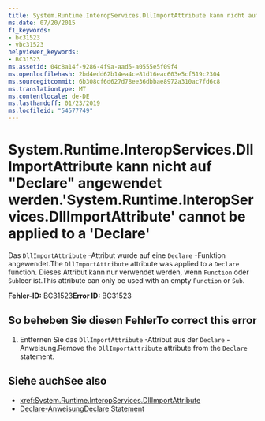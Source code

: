 ```yaml
---
title: System.Runtime.InteropServices.DllImportAttribute kann nicht auf "Declare" angewendet werden.
ms.date: 07/20/2015
f1_keywords:
- bc31523
- vbc31523
helpviewer_keywords:
- BC31523
ms.assetid: 04c8a14f-9286-4f9a-aad5-a0555e5f09f4
ms.openlocfilehash: 2bd4edd62b14ea4ce81d16eac603e5cf519c2304
ms.sourcegitcommit: 6b308cf6d627d78ee36dbbae8972a310ac7fd6c8
ms.translationtype: MT
ms.contentlocale: de-DE
ms.lasthandoff: 01/23/2019
ms.locfileid: "54577749"
---
```

# <a name="systemruntimeinteropservicesdllimportattribute-cannot-be-applied-to-a-declare"></a><span data-ttu-id="a9284-102">System.Runtime.InteropServices.DllImportAttribute kann nicht auf "Declare" angewendet werden.</span><span class="sxs-lookup"><span data-stu-id="a9284-102">'System.Runtime.InteropServices.DllImportAttribute' cannot be applied to a 'Declare'</span></span>
<span data-ttu-id="a9284-103">Das `DllImportAttribute` -Attribut wurde auf eine `Declare` -Funktion angewendet.</span><span class="sxs-lookup"><span data-stu-id="a9284-103">The `DllImportAttribute` attribute was applied to a `Declare` function.</span></span> <span data-ttu-id="a9284-104">Dieses Attribut kann nur verwendet werden, wenn `Function` oder `Sub`leer ist.</span><span class="sxs-lookup"><span data-stu-id="a9284-104">This attribute can only be used with an empty `Function` or `Sub`.</span></span>  
  
 <span data-ttu-id="a9284-105">**Fehler-ID:** BC31523</span><span class="sxs-lookup"><span data-stu-id="a9284-105">**Error ID:** BC31523</span></span>  
  
## <a name="to-correct-this-error"></a><span data-ttu-id="a9284-106">So beheben Sie diesen Fehler</span><span class="sxs-lookup"><span data-stu-id="a9284-106">To correct this error</span></span>  
  
1.  <span data-ttu-id="a9284-107">Entfernen Sie das `DllImportAttribute` -Attribut aus der `Declare` -Anweisung.</span><span class="sxs-lookup"><span data-stu-id="a9284-107">Remove the `DllImportAttribute` attribute from the `Declare` statement.</span></span>  
  
## <a name="see-also"></a><span data-ttu-id="a9284-108">Siehe auch</span><span class="sxs-lookup"><span data-stu-id="a9284-108">See also</span></span>
- <xref:System.Runtime.InteropServices.DllImportAttribute>
- [<span data-ttu-id="a9284-109">Declare-Anweisung</span><span class="sxs-lookup"><span data-stu-id="a9284-109">Declare Statement</span></span>](../../visual-basic/language-reference/statements/declare-statement.md)
